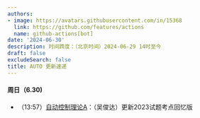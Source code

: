 ```yaml
---
authors:
- image: https://avatars.githubusercontent.com/in/15368
  link: https://github.com/features/actions
  name: github-actions[bot]
date: '2024-06-30'
description: 时间跨度：（北京时间）2024-06-29 14时至今
draft: false
excludeSearch: false
title: AUTO 更新速递
---
```


#### 周日（6.30) 

- （13:57）[自动控制理论A](https://github.com/HITSZ-OpenAuto/AUTO3001A)：（吴俊达）更新2023试题考点回忆版

